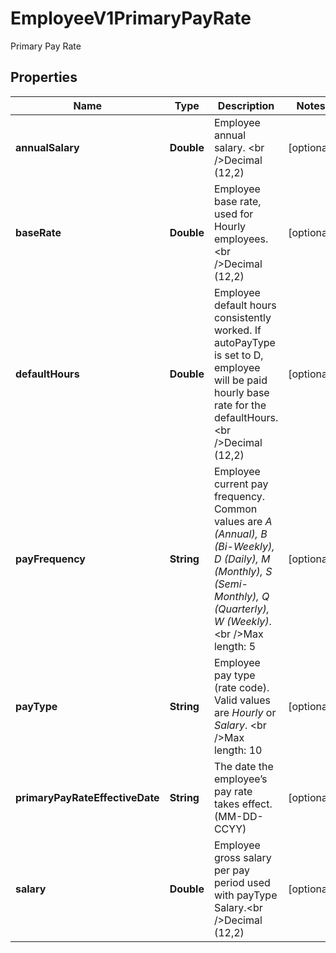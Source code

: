 

# EmployeeV1PrimaryPayRate

Primary Pay Rate

## Properties

| Name | Type | Description | Notes |
|------------ | ------------- | ------------- | -------------|
|**annualSalary** | **Double** | Employee annual salary. &lt;br  /&gt;Decimal (12,2) |  [optional] |
|**baseRate** | **Double** | Employee base rate, used for Hourly employees. &lt;br  /&gt;Decimal (12,2) |  [optional] |
|**defaultHours** | **Double** | Employee default hours consistently worked. If autoPayType is set to D, employee will be paid hourly base rate for the defaultHours. &lt;br  /&gt;Decimal (12,2) |  [optional] |
|**payFrequency** | **String** | Employee current pay frequency. Common values are *A (Annual), B (Bi-Weekly), D (Daily), M (Monthly), S (Semi-Monthly), Q (Quarterly), W (Weekly)*. &lt;br  /&gt;Max length: 5 |  [optional] |
|**payType** | **String** | Employee pay type (rate code). Valid values are *Hourly* or *Salary*. &lt;br  /&gt;Max length: 10 |  [optional] |
|**primaryPayRateEffectiveDate** | **String** | The date the employee’s pay rate takes effect. (MM-DD-CCYY) |  [optional] |
|**salary** | **Double** | Employee gross salary per pay period used with payType Salary.&lt;br  /&gt;Decimal (12,2) |  [optional] |



